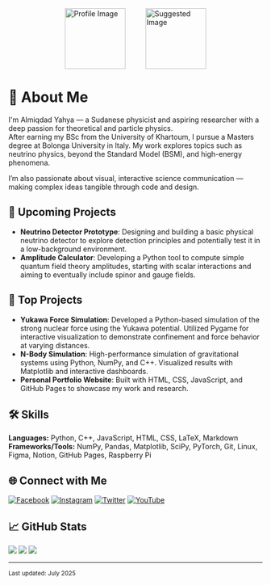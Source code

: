 <div style="display: flex; justify-content: center; gap: 40px; margin: 0 auto;">
  <img src="https://orhun.dev/img/crow.png" width="120" alt="Profile Image" />
  <img src="https://i.imgur.com/9E6A2ig.jpeg" width="120" alt="Suggested Image" />
</div>

# 👋 About Me

I'm Almiqdad Yahya — a Sudanese physicist and aspiring researcher with a deep passion for theoretical and particle physics.  
After earning my BSc from the University of Khartoum, I pursue a Masters degree at Bolonga University in Italy. My work explores topics such as neutrino physics, beyond the Standard Model (BSM), and high-energy phenomena.  

I’m also passionate about visual, interactive science communication — making complex ideas tangible through code and design.

## 🧠 Upcoming Projects

- **Neutrino Detector Prototype**: Designing and building a basic physical neutrino detector to explore detection principles and potentially test it in a low-background environment.  
- **Amplitude Calculator**: Developing a Python tool to compute simple quantum field theory amplitudes, starting with scalar interactions and aiming to eventually include spinor and gauge fields.

## 🚀 Top Projects

- **Yukawa Force Simulation**: Developed a Python-based simulation of the strong nuclear force using the Yukawa potential. Utilized Pygame for interactive visualization to demonstrate confinement and force behavior at varying distances.
- **N-Body Simulation**: High-performance simulation of gravitational systems using Python, NumPy, and C++. Visualized results with Matplotlib and interactive dashboards.
- **Personal Portfolio Website**: Built with HTML, CSS, JavaScript, and GitHub Pages to showcase my work and research.

## 🛠️ Skills

**Languages:** Python, C++, JavaScript, HTML, CSS, LaTeX, Markdown  
**Frameworks/Tools:** NumPy, Pandas, Matplotlib, SciPy, PyTorch, Git, Linux, Figma, Notion, GitHub Pages, Raspberry Pi

## 🌐 Connect with Me

[![Facebook](https://img.shields.io/badge/Facebook-%231877F2.svg?logo=Facebook&logoColor=white)](https://facebook.com/isaac.migdad.1)
[![Instagram](https://img.shields.io/badge/Instagram-%23E4405F.svg?logo=Instagram&logoColor=white)](https://instagram.com/almiqdad.yahya)
[![Twitter](https://img.shields.io/badge/Twitter-%231DA1F2.svg?logo=Twitter&logoColor=white)](https://twitter.com/miqdadgreeb)
[![YouTube](https://img.shields.io/badge/YouTube-%23FF0000.svg?logo=YouTube&logoColor=white)](https://youtube.com/@theoryofeverything2.0)

## 📈 GitHub Stats
![](https://github-readme-stats.vercel.app/api?username=miqdadgithub&theme=tokyonight&hide_border=false&include_all_commits=true&count_private=true)
![](https://github-readme-streak-stats.herokuapp.com/?user=miqdadgithub&theme=tokyonight&hide_border=false)
![](https://github-readme-stats.vercel.app/api/top-langs/?username=miqdadgithub&theme=tokyonight&hide_border=false&layout=compact)

---
<sub>Last updated: July 2025</sub>
